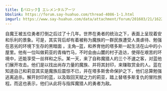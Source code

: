 ```yaml
---
title: [バロック] エレメンタルアーツ
bbslink: https://forum.say-huahuo.com/thread-4086-1-1.html
imgurl: https://www.say-huahuo.com/data/attachment/forum/201603/21/162204ic84gin0n7uu5gin.jpg
---
```


自魔王被五位勇者打倒之后过了十几年。世界在勇者的统治之下，表面上呈现着安和乐利的景象。可是，其实背后却有着被称为魔族的一群民族遭受人类虐待、勉强在恶劣的环境下生存的黑暗面
。主角─蓝，和养育他的塔多斯一起生活在山中的小屋里。他有一位叫做莉亚的青梅竹马，不时会由山麓的村子造访，使得在艰苦的环境中，还能享受一丝祥和之乐。某一天，来了自称魔猎人的三个不速之客，对蓝他们展开攻击。他们是以找出尚存力量的魔族、并将其封印，来赚取赏金的人。蓝在知道自己和莉亚其实是魔族后震惊不已，并在塔多斯舍命保护之下，他们总算勉强逃离追杀。解开封印的蓝，以及取回天赋之力的莉亚，踏上替塔多斯复仇的冒险旅程。而这也表示，他们从此将与指挥魔猎人的勇者为敌。<!--more-->
